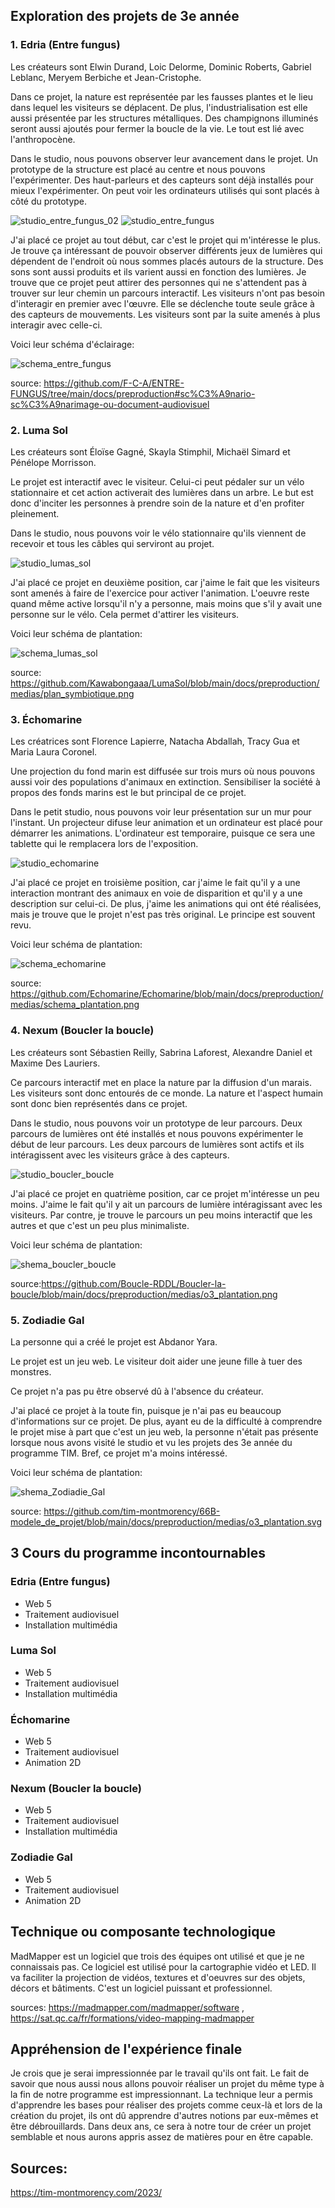 ## Exploration des projets de 3e année
### 1. Edria (Entre fungus)
Les créateurs sont Elwin Durand, Loic Delorme, Dominic Roberts, Gabriel Leblanc, Meryem Berbiche et Jean-Cristophe.

Dans ce projet, la nature est représentée par les fausses plantes et le lieu dans lequel les visiteurs se déplacent. De plus, l'industrialisation est elle aussi présentée par les structures métalliques. Des champignons illuminés seront aussi ajoutés pour fermer la boucle de la vie. Le tout est lié avec l'anthropocène. 

Dans le studio, nous pouvons observer leur avancement dans le projet. Un prototype de la structure est placé au centre et nous pouvons l'expérimenter. Des haut-parleurs et des capteurs sont déjà installés pour mieux l'expérimenter. On peut voir les ordinateurs utilisés qui sont placés à côté du prototype.

![studio_entre_fungus_02](https://user-images.githubusercontent.com/112189528/224036213-a814a843-5896-4e2c-98de-d5d0398ce1ae.png)
![studio_entre_fungus](https://user-images.githubusercontent.com/112189528/224036242-d07cbe79-4987-48b7-9eb1-b87c7c0c1b04.png)

J'ai placé ce projet au tout début, car c'est le projet qui m'intéresse le plus. Je trouve ça intéressant de pouvoir observer différents jeux de lumières qui  dépendent de l'endroit où nous sommes placés autours de la structure. Des sons sont aussi produits et ils varient aussi en fonction des lumières. Je trouve que ce projet peut attirer des personnes qui ne s'attendent pas à trouver sur leur chemin un parcours interactif. Les visiteurs n'ont pas besoin d'interagir en premier avec l'œuvre. Elle se déclenche toute seule grâce à des capteurs de mouvements. Les visiteurs sont par la suite amenés à plus interagir avec celle-ci.

Voici leur schéma d'éclairage:

![schema_entre_fungus](https://user-images.githubusercontent.com/112189528/224037873-bc57a50f-cf77-4f5f-a4ee-c74346b94f24.png)

source: [https://github.com/F-C-A/ENTRE-FUNGUS/tree/main/docs/preproduction#sc%C3%A9nario-sc%C3%A9narimage-ou-document-audiovisuel ](https://github.com/F-C-A/ENTRE-FUNGUS/tree/main/docs/preproduction/medias)

### 2. Luma Sol
Les créateurs sont Éloïse Gagné, Skayla Stimphil, Michaël Simard et Pénélope Morrisson.

Le projet est interactif avec le visiteur. Celui-ci peut pédaler sur un vélo stationnaire et cet action activerait des lumières dans un arbre. Le but est donc d'inciter les personnes à prendre soin de la nature et d'en profiter pleinement.

Dans le studio, nous pouvons voir le vélo stationnaire qu'ils viennent de recevoir et tous les câbles qui serviront au projet. 

![studio_lumas_sol](https://user-images.githubusercontent.com/112189528/224036357-3caad756-81d5-44ec-81f1-40dbe6725a6b.png)

J'ai placé ce projet en deuxième position, car j'aime le fait que les visiteurs sont amenés à faire de l'exercice pour activer l'animation. L'oeuvre reste quand même active lorsqu'il n'y a personne, mais moins que s'il y avait une personne sur le vélo. Cela permet d'attirer les visiteurs. 

Voici leur schéma de plantation:

![schema_lumas_sol](https://user-images.githubusercontent.com/112189528/224037942-1fd0c1ba-6514-4126-ae9a-cbbdd24ec9c1.png)

source: https://github.com/Kawabongaaa/LumaSol/blob/main/docs/preproduction/medias/plan_symbiotique.png 

### 3. Échomarine
Les créatrices sont Florence Lapierre, Natacha Abdallah, Tracy Gua et Maria Laura Coronel. 

Une projection du fond marin est diffusée sur trois murs où nous pouvons aussi voir des populations d'animaux en extinction. Sensibiliser la société à propos des fonds marins est le but principal de ce projet. 

Dans le petit studio, nous pouvons voir leur présentation sur un mur pour l'instant. Un projecteur difuse leur animation et un ordinateur est placé pour démarrer les animations. L'ordinateur est temporaire, puisque ce sera une tablette qui le remplacera lors de l'exposition.

![studio_echomarine](https://user-images.githubusercontent.com/112189528/224036393-32296a74-5da9-413e-b4e7-18690bf8f8d3.png)

J'ai placé ce projet en troisième position, car j'aime le fait qu'il y a une interaction montrant des animaux en voie de disparition et qu'il y a une description sur celui-ci. De plus, j'aime les animations qui ont été réalisées, mais je trouve que le projet n'est pas très original. Le principe est souvent revu. 

Voici leur schéma de plantation:

![schema_echomarine](https://user-images.githubusercontent.com/112189528/224037980-7383c3b9-78ae-40a8-aef1-66636f2ecc2a.png)

source: https://github.com/Echomarine/Echomarine/blob/main/docs/preproduction/medias/schema_plantation.png 

### 4. Nexum (Boucler la boucle)
Les créateurs sont Sébastien Reilly, Sabrina Laforest, Alexandre Daniel et Maxime Des Lauriers.

Ce parcours interactif met en place la nature par la diffusion d'un marais. Les visiteurs sont donc entourés de ce monde. La nature et l'aspect humain sont donc bien représentés dans ce projet.

Dans le studio, nous pouvons voir un prototype de leur parcours. Deux parcours de lumières ont été installés et nous pouvons expérimenter le début de leur parcours. Les deux parcours de lumières sont actifs et ils intéragissent avec les visiteurs grâce à des capteurs.  

![studio_boucler_boucle](https://user-images.githubusercontent.com/112189528/224036430-e48dba15-5c4c-4d39-a463-6b82a4789922.png)

J'ai placé ce projet en quatrième position, car ce projet m'intéresse un peu moins. J'aime le fait qu'il y ait un parcours de lumière intéragissant avec les visiteurs. Par contre, je trouve le parcours un peu moins interactif que les autres et que c'est un peu plus minimaliste. 

Voici leur schéma de plantation:

![shema_boucler_boucle](https://user-images.githubusercontent.com/112189528/224038022-40db9ddd-b046-4b9a-aaa3-558f27c9cf94.png)

source:https://github.com/Boucle-RDDL/Boucler-la-boucle/blob/main/docs/preproduction/medias/o3_plantation.png


### 5. Zodiadie Gal
La personne qui a créé le projet est Abdanor Yara. 

Le projet est un jeu web. Le visiteur doit aider une jeune fille à tuer des monstres.

Ce projet n'a pas pu être observé dû à l'absence du créateur.

J'ai placé ce projet à la toute fin, puisque je n'ai pas eu beaucoup d'informations sur ce projet. De plus, ayant eu de la difficulté à comprendre le projet mise à part que c'est un jeu web, la personne n'était pas présente lorsque nous avons visité le studio et vu les projets des 3e année du programme TIM. Bref, ce projet m'a moins intéressé.

Voici leur schéma de plantation:

![shema_Zodiadie_Gal](https://user-images.githubusercontent.com/112189528/224038050-8394d3e4-0781-4082-99ae-ed6f0b2f5e71.png)

source: https://github.com/tim-montmorency/66B-modele_de_projet/blob/main/docs/preproduction/medias/o3_plantation.svg 

## 3 Cours du programme incontournables
### Edria (Entre fungus)
* Web 5
* Traitement audiovisuel
* Installation multimédia

### Luma Sol
* Web 5
* Traitement audiovisuel
* Installation multimédia

### Échomarine
* Web 5
* Traitement audiovisuel
* Animation 2D

### Nexum (Boucler la boucle)
* Web 5
* Traitement audiovisuel
* Installation multimédia

### Zodiadie Gal
* Web 5
* Traitement audiovisuel
* Animation 2D

## Technique ou composante technologique
MadMapper est un logiciel que trois des équipes ont utilisé et que je ne connaissais pas. Ce logiciel est utilisé pour la cartographie vidéo et LED. Il va faciliter la projection de vidéos, textures et d'oeuvres sur des objets, décors et bâtiments. C'est un logiciel puissant et professionnel. 

sources: https://madmapper.com/madmapper/software , https://sat.qc.ca/fr/formations/video-mapping-madmapper 

## Appréhension de l'expérience finale
Je crois que je serai impressionnée par le travail qu'ils ont fait. Le fait de savoir que nous aussi nous allons pouvoir réaliser un projet du même type à la fin de notre programme est impressionnant. La technique leur a permis d'apprendre les bases pour réaliser des projets comme ceux-là et lors de la création du projet, ils ont dû apprendre d'autres notions par eux-mêmes et être débrouillards. Dans deux ans, ce sera à notre tour de créer un projet semblable et nous aurons appris assez de matières pour en être capable. 

## Sources: 
https://tim-montmorency.com/2023/ 
